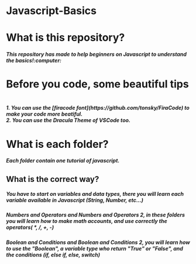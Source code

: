 # Javascript-Basics

<h1>What is this repository?</h1>
<h5>This repository has made to help beginners on Javascript to understand the basics!:computer:<h5>
<h1>Before you code, some beautiful tips<h1>
 <h5> 1. You can use the [firacode font](https://github.com/tonsky/FiraCode) to make your code more beatiful.<br/>
   2. You can use the Dracula Theme of VSCode too.</h5>
<h1>What is each folder?</h1>
<h5>Each folder contain one tutorial of javascript.</h5>
<h2>What is the correct way?</h2>
<h5>You have to start on variables and data types, there you will learn each variable available in Javascript (String, Number, etc...)<h5>
<h5>Numbers and Operators and Numbers and Operators 2, in these folders you will learn how to make math accounts, and use correctly the operators( *, /, +, -)</h5>
<h5>Boolean and Conditions and Boolean and Conditions 2, you will learn how to use the "Boolean", a variable type who return "True" or "False", and the conditions (if, else if, else, switch)</h5>
